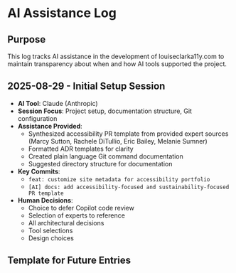 # AI Assistance Log

## Purpose
This log tracks AI assistance in the development of louiseclarka11y.com to maintain transparency about when and how AI tools supported the project.

## 2025-08-29 - Initial Setup Session
- **AI Tool**: Claude (Anthropic)
- **Session Focus**: Project setup, documentation structure, Git configuration
- **Assistance Provided**:
  - Synthesized accessibility PR template from provided expert sources (Marcy Sutton, Rachele DiTullio, Eric Bailey, Melanie Sumner)
  - Formatted ADR templates for clarity
  - Created plain language Git command documentation
  - Suggested directory structure for documentation
- **Key Commits**:
  - `feat: customize site metadata for accessibility portfolio`
  - `[AI] docs: add accessibility-focused and sustainability-focused PR template`
- **Human Decisions**: 
  - Choice to defer Copilot code review
  - Selection of experts to reference
  - All architectural decisions
  - Tool selections
  - Design choices

## Template for Future Entries
<!--
## YYYY-MM-DD - Session Topic
- **AI Tool**: 
- **Session Focus**: 
- **Assistance Provided**:
  - 
- **Key Commits**:
  - 
- **Human Decisions**: 
  - 
-->